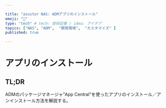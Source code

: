 ```yaml
---

title: "asustor NAS: ADMアプリのインストール"
emoji: "🍆"
type: "tech" # tech: 技術記事 / idea: アイデア
topics: ["NAS", "ADM",  "開発環境",  "カスタマイズ" ]
published: true

---
```


# アプリのインストール



## TL;DR

  ADMのパッケージマネージャ”App Central"を使ったアプリのインストール／アンインストール方法を解説する。

